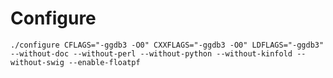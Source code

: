 # Configure

    ./configure CFLAGS="-ggdb3 -O0" CXXFLAGS="-ggdb3 -O0" LDFLAGS="-ggdb3" --without-doc --without-perl --without-python --without-kinfold --without-swig --enable-floatpf

